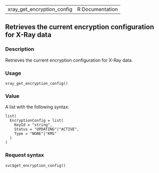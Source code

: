 <table style="width: 100%;">
<tbody>
<tr class="odd">
<td>xray_get_encryption_config</td>
<td style="text-align: right;">R Documentation</td>
</tr>
</tbody>
</table>

## Retrieves the current encryption configuration for X-Ray data

### Description

Retrieves the current encryption configuration for X-Ray data.

### Usage

    xray_get_encryption_config()

### Value

A list with the following syntax:

    list(
      EncryptionConfig = list(
        KeyId = "string",
        Status = "UPDATING"|"ACTIVE",
        Type = "NONE"|"KMS"
      )
    )

### Request syntax

    svc$get_encryption_config()
